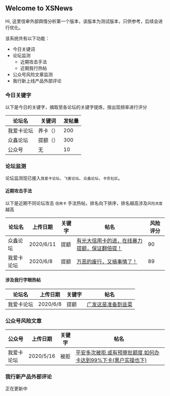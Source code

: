 ## Welcome to XSNews

Hi, 这里信审外部舆情分析第一个版本，该版本为测试版本，只供参考，后续会进行优化。

该系统共有以下功能：

- 今日关键词
- 论坛监测
  - 近期攻击手法
  - 近期我行热帖
- 公众号风险文章监测
- 我行新上线产品外部评论
  


### 今日关键字

以下是今日的关键字，摘取至各论坛的关键字提炼，按出现频率进行评分

论坛名 | 关键词 | 发帖量
----- | ----- | -----
我爱卡论坛 | 养卡（） | 200
众鑫论坛 | 提额（） | 300
公众号 | 无 | 10

### 论坛监测

论坛监测现已接入`我爱卡论坛`、`飞客论坛`、`众鑫论坛`、`卡农社区`。

#### 近期攻击手法

以下是近期不同论坛攻击 `信用卡` 手法热帖，排名向下排序，排名越高涉及`风险浓度`越高

论坛名 | 上传日期 | 关键字 | 帖名 | 风险评分
----- | ----- | ----- | ----- | -----
众鑫论坛 | 2020/6/11 | 提额 | [有光大信用卡的进，在线暴力提额，保证翻倍提！](https://www.zhongxinwanka.com/thread-269136-1-1.html) | 90
我爱卡论坛 | 2020/6/8 | 提额 | [万恶的废行，又搞事情了！](https://bbs.51credit.com/thread-6171703-1-1.html) | 89

#### 涉及我行字眼热帖

论坛名 | 上传日期 | 关键字 | 帖名
----- | ----- | ----- | ----- 
我爱卡论坛 | 2020/6/8 | 提额 | [广发这是准备割韭菜](https://bbs.51credit.com/thread-6174042-1-1.html)

### 公众号风险文章

公众号 | 上传日期 | 关键字 | 帖名
----- | ----- | ----- | ----- 
我爱卡论坛 | 2020/5/16 | 被拒 | [平安多次被拒,或有预审批额度,如何办卡达到99%下卡(黑户实操也下)](https://mp.weixin.qq.com/s?src=11&timestamp=1593147814&ver=2423&signature=xH-4Mg3tBdOVCwNVoah-wQiZeFZA1ahq2frLaggNqoSZYwKQbapv5HZmPk7s*ZVmt6Ix0PLwKcZFhuUNeZkYEehwH-b2RCvJT0qD7lJyKqoTyH*gHYfYtV3Gv5Q7iIWs&new=1)

### 我行新产品外部评论

正在更新中
